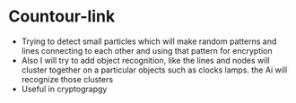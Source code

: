# Countour-link
- Trying to detect small particles which will make random patterns and lines connecting to each other and using that pattern for encryption
- Also I will try to add object recognition, like the lines and nodes will cluster together on a particular objects such as clocks lamps. the Ai will recognize those clusters
- Useful in cryptograpgy
